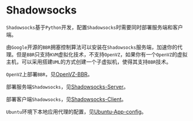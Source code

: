 # Shadowsocks

`Shadowsocks`基于`Python`开发，配置`Shadowsocks`时需要同时部署服务端和客户端。

由`Google`开源的`BBR`拥塞控制算法可以安装在`Shadowsocks`服务端，加速你的代理。但是`BBR`只支持`KVM`虚拟化技术，不支持`OpenVZ`，如果你有一个`OpenVZ`的虚拟主机，可以采用搭建`UML`的方式创建一个子虚拟机，使得其支持`BBR`技术。

`OpenVZ`上部署`BBR`，见[OpenVZ-BBR](https://github.com/xuchenhao001/BIT-homework/blob/master/Proxy/shadowsocks/OpenVZ-BBR.md)。

部署服务端`Shadowsocks`，见[Shadowsocks-Server](https://github.com/xuchenhao001/BIT-homework/blob/master/Proxy/shadowsocks/Shadowsocks-Server.md)。

部署客户端`Shadowsocks`，见[Shadowsocks-Client](https://github.com/xuchenhao001/BIT-homework/blob/master/Proxy/shadowsocks/Shadowsocks-Client.md)。

`Ubuntu`环境下本地应用代理的配置，见[Ubuntu-App-config](https://github.com/xuchenhao001/BIT-homework/blob/master/Proxy/Linux-App-config.md)。

